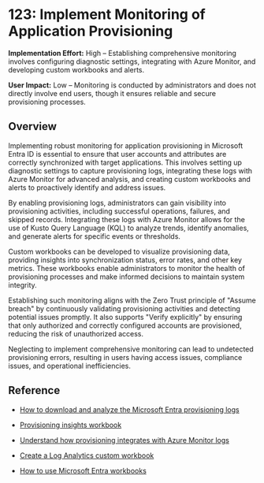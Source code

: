 # 123: Implement Monitoring of Application Provisioning

**Implementation Effort:** High – Establishing comprehensive monitoring involves configuring diagnostic settings, integrating with Azure Monitor, and developing custom workbooks and alerts.

**User Impact:** Low – Monitoring is conducted by administrators and does not directly involve end users, though it ensures reliable and secure provisioning processes.

## Overview

Implementing robust monitoring for application provisioning in Microsoft Entra ID is essential to ensure that user accounts and attributes are correctly synchronized with target applications. This involves setting up diagnostic settings to capture provisioning logs, integrating these logs with Azure Monitor for advanced analysis, and creating custom workbooks and alerts to proactively identify and address issues.

By enabling provisioning logs, administrators can gain visibility into provisioning activities, including successful operations, failures, and skipped records. Integrating these logs with Azure Monitor allows for the use of Kusto Query Language (KQL) to analyze trends, identify anomalies, and generate alerts for specific events or thresholds.

Custom workbooks can be developed to visualize provisioning data, providing insights into synchronization status, error rates, and other key metrics. These workbooks enable administrators to monitor the health of provisioning processes and make informed decisions to maintain system integrity.

Establishing such monitoring aligns with the Zero Trust principle of "Assume breach" by continuously validating provisioning activities and detecting potential issues promptly. It also supports "Verify explicitly" by ensuring that only authorized and correctly configured accounts are provisioned, reducing the risk of unauthorized access.

Neglecting to implement comprehensive monitoring can lead to undetected provisioning errors, resulting in users having access issues,  compliance issues, and operational inefficiencies.

## Reference

* [How to download and analyze the Microsoft Entra provisioning logs](https://learn.microsoft.com/en-us/entra/identity/monitoring-health/howto-analyze-provisioning-logs)

* [Provisioning insights workbook](https://learn.microsoft.com/en-us/entra/identity/app-provisioning/provisioning-workbook)

* [Understand how provisioning integrates with Azure Monitor logs](https://learn.microsoft.com/en-us/entra/identity/app-provisioning/application-provisioning-log-analytics)

* [Create a Log Analytics custom workbook](https://learn.microsoft.com/en-us/entra/identity/monitoring-health/tutorial-create-log-analytics-workbook)

* [How to use Microsoft Entra workbooks](https://learn.microsoft.com/en-us/entra/identity/monitoring-health/howto-use-workbooks)


